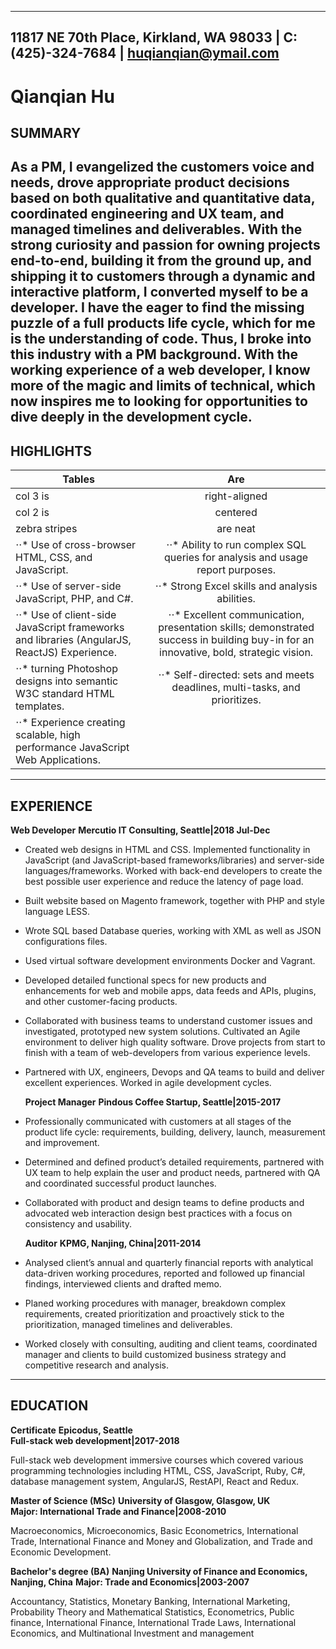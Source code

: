 

----------------------------------------------------------------------------------------------
11817 NE 70th Place, Kirkland, WA 98033 | C: (425)-324-7684 | huqianqian@ymail.com            
----------------------------------------------------------------------------------------------
Qianqian Hu
=================

SUMMARY
----------------------------------------------------------------------------------------------
  As a PM, I evangelized the customers voice and needs, drove appropriate product decisions based on both qualitative and quantitative data, coordinated engineering and UX team, and managed timelines and deliverables. With the strong curiosity and passion for owning projects end-to-end, building it from the ground up, and shipping it to customers through a dynamic and interactive platform, I converted myself to be a developer. I have the eager to find the missing puzzle of a full products life cycle, which for me is the understanding of code. Thus, I broke into this industry with a PM background. With the working experience of a web developer, I know more of the magic and limits of technical, which now inspires me to looking for opportunities to dive deeply in the development cycle.
----------------------------------------------------------------------------------------------  
HIGHLIGHTS
----------------------------------------------------------------------------------------------
| Tables        | Are           |
| ------------- |:-------------:|
| col 3 is      | right-aligned |
| col 2 is      | centered      |
| zebra stripes | are neat      |
| ⋅⋅* Use of cross-browser HTML, CSS, and JavaScript. | ⋅⋅* Ability to run complex SQL queries for analysis and usage report purposes.|
| ⋅⋅* Use of server-side JavaScript, PHP, and C#. | ⋅⋅* Strong Excel skills and analysis abilities.|
| ⋅⋅* Use of client-side JavaScript frameworks and libraries (AngularJS, ReactJS) Experience.| ⋅⋅* Excellent communication, presentation skills; demonstrated success in building buy-in for an innovative, bold, strategic vision.|
| ⋅⋅* turning Photoshop designs into semantic W3C standard HTML templates.| ⋅⋅* Self-directed: sets and meets deadlines, multi-tasks, and prioritizes.|
| ⋅⋅* Experience creating scalable, high performance JavaScript Web Applications.| |

----------------------------------------------------------------------------------------------
EXPERIENCE
----------------------------------------------------------------------------------------------
  **Web Developer**
  **Mercutio IT Consulting, Seattle|2018 Jul-Dec**
+ Created web designs in HTML and CSS. Implemented functionality in JavaScript (and JavaScript-based frameworks/libraries) and server-side languages/frameworks. Worked with back-end developers to create the best possible user experience and reduce the latency of page load.
+ Built website based on Magento framework, together with PHP and style language LESS.
+ Wrote SQL based Database queries, working with XML as well as JSON configurations files.
+ Used virtual software development environments Docker and Vagrant.
+ Developed detailed functional specs for new products and enhancements for web and mobile apps, data feeds and APIs, plugins, and other customer-facing products.
+ Collaborated with business teams to understand customer issues and investigated, prototyped new system solutions. Cultivated an Agile environment to deliver high quality software. Drove projects from start to finish with a team of web-developers from various experience levels.
+ Partnered with UX, engineers, Devops and QA teams to build and deliver excellent experiences. Worked in agile development cycles.

  **Project Manager**
  **Pindous Coffee Startup, Seattle|2015-2017**
+ Professionally communicated with customers at all stages of the product life cycle: requirements, building, delivery, launch, measurement and improvement.
+ Determined and defined product’s detailed requirements, partnered with UX team to help explain the user and product needs, partnered with QA and coordinated successful product launches.
+ Collaborated with product and design teams to define products and advocated web interaction design best practices with a focus on consistency and usability.

  **Auditor**
  **KPMG, Nanjing, China|2011-2014**
+ Analysed client’s annual and quarterly financial reports with analytical data-driven working procedures, reported and followed up financial findings, interviewed clients and drafted memo.
+ Planed working procedures with manager, breakdown complex requirements, created prioritization and proactively stick to the prioritization, managed timelines and deliverables.
+ Worked closely with consulting, auditing and client teams, coordinated manager and clients to build customized business strategy and competitive research and analysis.
----------------------------------------------------------------------------------------------
EDUCATION
----------------------------------------------------------------------------------------------
  **Certificate**
  **Epicodus, Seattle**    		
  **Full-stack web development|2017-2018**

Full-stack web development immersive courses which covered various programming technologies including HTML, CSS, JavaScript, Ruby, C#, database management system, AngularJS, RestAPI, React and Redux.

  **Master of Science (MSc)**
  **University of Glasgow, Glasgow, UK**     		
  **Major: International Trade and Finance|2008-2010**

Macroeconomics, Microeconomics, Basic Econometrics, International Trade, International Finance and Money and Globalization, and Trade and Economic Development.

  **Bachelor's degree (BA)**
  **Nanjing University of Finance and Economics, Nanjing, China**
  **Major: Trade and Economics|2003-2007**

Accountancy, Statistics, Monetary Banking, International Marketing, Probability Theory and Mathematical Statistics, Econometrics, Public finance, International Finance, International Trade Laws, International Economics, and Multinational Investment and management
